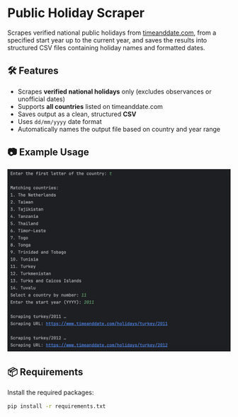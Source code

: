 # Public Holiday Scraper

Scrapes verified national public holidays from [timeanddate.com](https://www.timeanddate.com), from a specified start year up to the current year, and saves the results into structured CSV files containing holiday names and formatted dates.

## 🛠 Features

- Scrapes **verified national holidays** only (excludes observances or unofficial dates)
- Supports **all countries** listed on timeanddate.com
- Saves output as a clean, structured **CSV**
- Uses `dd/mm/yyyy` date format
- Automatically names the output file based on country and year range

## 📷 Example Usage

![Screenshot of terminal output](Screenshot%202025-06-20%20at%2022.08.54.png)

## 📦 Requirements

Install the required packages:

```bash
pip install -r requirements.txt

